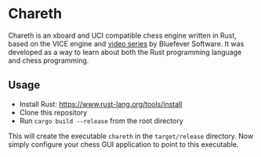 # Chareth

Chareth is an xboard and UCI compatible chess engine written in Rust, based on the VICE engine and [video series](https://www.youtube.com/watch?v=bGAfaepBco4&list=PLZ1QII7yudbc-Ky058TEaOstZHVbT-2hg) by Bluefever Software.  It was developed as a way to learn about both the Rust programming language and chess programming.

## Usage

* Install Rust: https://www.rust-lang.org/tools/install
* Clone this repository
* Run `cargo build --release` from the root directory

This will create the executable `chareth` in the `target/release` directory.  Now simply configure your chess GUI application to point to this executable.
